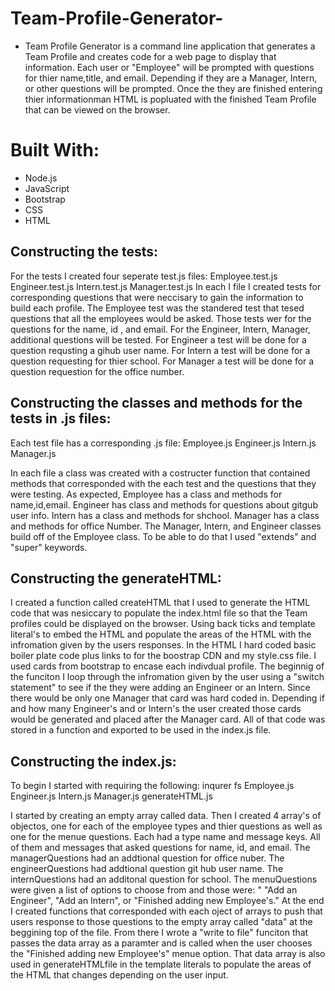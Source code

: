 # Team-Profile-Generator-

* Team Profile Generator is a command line application that generates a Team Profile and creates code for a web page to display that information. Each user or "Employee" will be prompted with questions for thier name,title, and email. Depending if they are a Manager, Intern, or other questions will be prompted.  Once the they are finished entering thier informationman HTML is popluated with the finished Team Profile that can be viewed on the browser. 

# Built With: 
* Node.js
* JavaScript
* Bootstrap
* CSS 
* HTML


## Constructing the tests: 
For the tests I created four seperate test.js files:
  Employee.test.js
  Engineer.test.js
  Intern.test.js
  Manager.test.js
In each I file I created tests for corresponding questions that were neccisary to gain the information to build each profile.
The Employee test was the standered test that tesed questions that all the employees would be asked. Those tests wer for the questions for the name, id , and email.
For the Engineer, Intern, Manager, additional questions will be tested.
For Engineer a test will be done for a question requsting a gihub user name.
For Intern a test will be done for a question requesting for thier school.
For Manager a test will be done for a question requestion for the office number.

## Constructing the classes and methods for the tests in .js files:
Each test file has a corresponding .js file:
Employee.js
Engineer.js
Intern.js
Manager.js

In each file a class was created with a costructer function that contained methods that corresponded with the each test and the questions that they were testing. As expected, Employee has a class and methods for name,id,email.  Engineer has class and methods for questions about gitgub user info.  Intern has a class and methods for shchool. Manager has a class and methods for office Number.
The Manager, Intern, and Engineer classes build off of the Employee class. To be able to do that I used "extends" and "super" keywords.

## Constructing the generateHTML:
I created a function called createHTML that I used to generate the HTML code that was nesiccary to populate the index.html file so that the Team profiles could be displayed on the browser. Using back ticks and template literal's to embed the HTML and populate the areas of the HTML with the infromation given by the users responses.  In the HTML I hard coded basic boiler plate code plus links to for the boostrap CDN and my style.css file. I used cards from bootstrap to encase each indivdual profile.  The beginnig of the funciton I loop through the infromation given by the user using a "switch statement" to see if the they were adding an Engineer or an Intern.  Since there would be only one Manager that card was hard coded in. Depending if and how many Engineer's and or Intern's the user created those cards would be generated and placed after the Manager card.  All of that code was stored in a function and exported to be used in the index.js file. 

## Constructing the index.js:
To begin I started with requiring the following:
inqurer
fs
Employee.js
Engineer.js
Intern.js
Manager.js
generateHTML.js

I started by creating an empty array called data. Then I created 4 array's of objectos, one for each of the employee types and thier questions as well as one for the menue questions. Each had a type name and message keys. All of them and messages that asked questions for name, id, and email.  The managerQuestions had an addtional question for office nuber. The engineerQuestions had addtional question git hub user name. The internQuestions had an additonal question for school.   The menuQuestions were given a list of options to choose from and those were: " "Add an Engineer", "Add an Intern", or "Finished adding new Employee's."  At the end I created functions that corresponded with each oject of arrays to push that users response to those questions to the empty array called "data" at the beggining top of the file.  From there I wrote a "write to file" funciton that passes the data array as a paramter and is called when the user chooses the "Finished adding new Employee's" menue option.  That data array is also used in generateHTMLfile in the template literals to populate the areas of the HTML that changes depending on the user input. 






